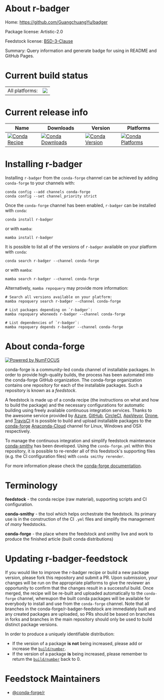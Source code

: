 About r-badger
==============

Home: https://github.com/GuangchuangYu/badger

Package license: Artistic-2.0

Feedstock license: [BSD-3-Clause](https://github.com/conda-forge/r-badger-feedstock/blob/main/LICENSE.txt)

Summary: Query information and generate badge for using in README and GitHub Pages.

Current build status
====================


<table><tr><td>All platforms:</td>
    <td>
      <a href="https://dev.azure.com/conda-forge/feedstock-builds/_build/latest?definitionId=16375&branchName=main">
        <img src="https://dev.azure.com/conda-forge/feedstock-builds/_apis/build/status/r-badger-feedstock?branchName=main">
      </a>
    </td>
  </tr>
</table>

Current release info
====================

| Name | Downloads | Version | Platforms |
| --- | --- | --- | --- |
| [![Conda Recipe](https://img.shields.io/badge/recipe-r--badger-green.svg)](https://anaconda.org/conda-forge/r-badger) | [![Conda Downloads](https://img.shields.io/conda/dn/conda-forge/r-badger.svg)](https://anaconda.org/conda-forge/r-badger) | [![Conda Version](https://img.shields.io/conda/vn/conda-forge/r-badger.svg)](https://anaconda.org/conda-forge/r-badger) | [![Conda Platforms](https://img.shields.io/conda/pn/conda-forge/r-badger.svg)](https://anaconda.org/conda-forge/r-badger) |

Installing r-badger
===================

Installing `r-badger` from the `conda-forge` channel can be achieved by adding `conda-forge` to your channels with:

```
conda config --add channels conda-forge
conda config --set channel_priority strict
```

Once the `conda-forge` channel has been enabled, `r-badger` can be installed with `conda`:

```
conda install r-badger
```

or with `mamba`:

```
mamba install r-badger
```

It is possible to list all of the versions of `r-badger` available on your platform with `conda`:

```
conda search r-badger --channel conda-forge
```

or with `mamba`:

```
mamba search r-badger --channel conda-forge
```

Alternatively, `mamba repoquery` may provide more information:

```
# Search all versions available on your platform:
mamba repoquery search r-badger --channel conda-forge

# List packages depending on `r-badger`:
mamba repoquery whoneeds r-badger --channel conda-forge

# List dependencies of `r-badger`:
mamba repoquery depends r-badger --channel conda-forge
```


About conda-forge
=================

[![Powered by
NumFOCUS](https://img.shields.io/badge/powered%20by-NumFOCUS-orange.svg?style=flat&colorA=E1523D&colorB=007D8A)](https://numfocus.org)

conda-forge is a community-led conda channel of installable packages.
In order to provide high-quality builds, the process has been automated into the
conda-forge GitHub organization. The conda-forge organization contains one repository
for each of the installable packages. Such a repository is known as a *feedstock*.

A feedstock is made up of a conda recipe (the instructions on what and how to build
the package) and the necessary configurations for automatic building using freely
available continuous integration services. Thanks to the awesome service provided by
[Azure](https://azure.microsoft.com/en-us/services/devops/), [GitHub](https://github.com/),
[CircleCI](https://circleci.com/), [AppVeyor](https://www.appveyor.com/),
[Drone](https://cloud.drone.io/welcome), and [TravisCI](https://travis-ci.com/)
it is possible to build and upload installable packages to the
[conda-forge](https://anaconda.org/conda-forge) [Anaconda-Cloud](https://anaconda.org/)
channel for Linux, Windows and OSX respectively.

To manage the continuous integration and simplify feedstock maintenance
[conda-smithy](https://github.com/conda-forge/conda-smithy) has been developed.
Using the ``conda-forge.yml`` within this repository, it is possible to re-render all of
this feedstock's supporting files (e.g. the CI configuration files) with ``conda smithy rerender``.

For more information please check the [conda-forge documentation](https://conda-forge.org/docs/).

Terminology
===========

**feedstock** - the conda recipe (raw material), supporting scripts and CI configuration.

**conda-smithy** - the tool which helps orchestrate the feedstock.
                   Its primary use is in the construction of the CI ``.yml`` files
                   and simplify the management of *many* feedstocks.

**conda-forge** - the place where the feedstock and smithy live and work to
                  produce the finished article (built conda distributions)


Updating r-badger-feedstock
===========================

If you would like to improve the r-badger recipe or build a new
package version, please fork this repository and submit a PR. Upon submission,
your changes will be run on the appropriate platforms to give the reviewer an
opportunity to confirm that the changes result in a successful build. Once
merged, the recipe will be re-built and uploaded automatically to the
`conda-forge` channel, whereupon the built conda packages will be available for
everybody to install and use from the `conda-forge` channel.
Note that all branches in the conda-forge/r-badger-feedstock are
immediately built and any created packages are uploaded, so PRs should be based
on branches in forks and branches in the main repository should only be used to
build distinct package versions.

In order to produce a uniquely identifiable distribution:
 * If the version of a package **is not** being increased, please add or increase
   the [``build/number``](https://docs.conda.io/projects/conda-build/en/latest/resources/define-metadata.html#build-number-and-string).
 * If the version of a package **is** being increased, please remember to return
   the [``build/number``](https://docs.conda.io/projects/conda-build/en/latest/resources/define-metadata.html#build-number-and-string)
   back to 0.

Feedstock Maintainers
=====================

* [@conda-forge/r](https://github.com/conda-forge/r/)

